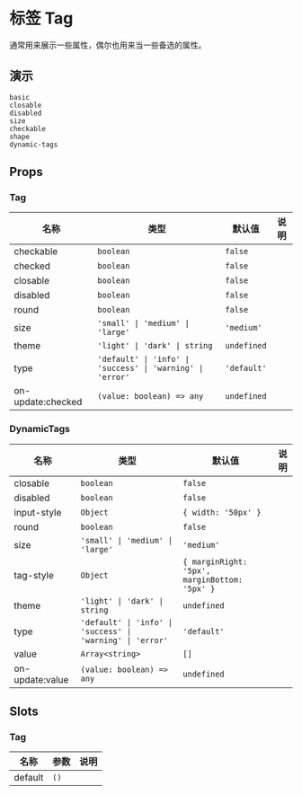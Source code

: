 # 标签 Tag
通常用来展示一些属性，偶尔也用来当一些备选的属性。

## 演示
```demo
basic
closable
disabled
size
checkable
shape
dynamic-tags
```

## Props
### Tag
|名称|类型|默认值|说明|
|-|-|-|-|
|checkable|`boolean`|`false`||
|checked|`boolean`|`false`||
|closable|`boolean`|`false`||
|disabled|`boolean`|`false`||
|round|`boolean`|`false`||
|size|`'small' \| 'medium' \| 'large'`|`'medium'`||
|theme|`'light' \| 'dark' \| string`|`undefined`||
|type|`'default' \| 'info' \| 'success' \| 'warning' \| 'error'`|`'default'`||
|on-update:checked|`(value: boolean) => any`|`undefined`||

### DynamicTags
|名称|类型|默认值|说明|
|-|-|-|-|
|closable|`boolean`|`false`||
|disabled|`boolean`|`false`||
|input-style|`Object`|`{ width: '50px' }`||
|round|`boolean`|`false`||
|size|`'small' \| 'medium' \| 'large'`|`'medium'`||
|tag-style|`Object`|`{ marginRight: '5px', marginBottom: '5px' }`||
|theme|`'light' \| 'dark' \| string`|`undefined`||
|type|`'default' \| 'info' \| 'success' \| 'warning' \| 'error'`|`'default'`||
|value|`Array<string>`|`[]`||
|on-update:value|`(value: boolean) => any`|`undefined`||

## Slots
### Tag
|名称|参数|说明|
|-|-|-|
|default|`()`||